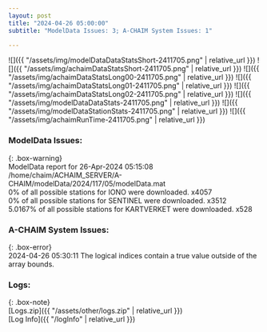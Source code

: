 ```yaml
---
layout: post
title: "2024-04-26 05:00:00"
subtitle: "ModelData Issues: 3; A-CHAIM System Issues: 1"

---
```


![]({{ "/assets/img/modelDataDataStatsShort-2411705.png" | relative_url }})
![]({{ "/assets/img/achaimDataStatsShort-2411705.png" | relative_url }})
![]({{ "/assets/img/achaimDataStatsLong00-2411705.png" | relative_url }})
![]({{ "/assets/img/achaimDataStatsLong01-2411705.png" | relative_url }})
![]({{ "/assets/img/achaimDataStatsLong02-2411705.png" | relative_url }})
![]({{ "/assets/img/modelDataDataStats-2411705.png" | relative_url }})
![]({{ "/assets/img/modelDataStationStats-2411705.png" | relative_url }})
![]({{ "/assets/img/achaimRunTime-2411705.png" | relative_url }})


### ModelData Issues:  
  
{: .box-warning}  
 ModelData report for 26-Apr-2024 05:15:08   
 /home/chaim/ACHAIM_SERVER/A-CHAIM/modelData/2024/117/05/modelData.mat   
 0% of all possible stations for IONO were downloaded. x4057   
 0% of all possible stations for SENTINEL were downloaded. x3512   
 5.0167% of all possible stations for KARTVERKET were downloaded. x528   
  
### A-CHAIM System Issues:  
  
{: .box-error}  
2024-04-26 05:30:11 The logical indices contain a true value outside of the array bounds.  

### Logs:  
  
{: .box-note}  
[Logs.zip]({{ "/assets/other/logs.zip" | relative_url }})  
[Log Info]({{ "/logInfo" | relative_url }})  
